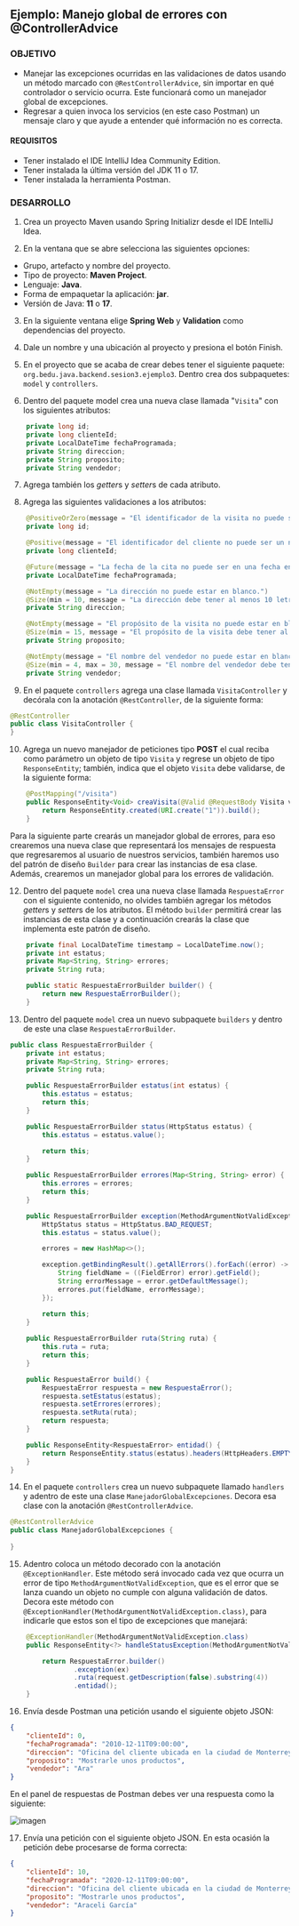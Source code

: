 ## Ejemplo: Manejo global de errores con @ControllerAdvice

### OBJETIVO
- Manejar las excepciones ocurridas en las validaciones de datos usando un método marcado con `@RestControllerAdvice`, sin importar en qué controlador o servicio ocurra. Este funcionará como un manejador global de excepciones.
- Regresar a quien invoca los servicios (en este caso Postman) un mensaje claro y que ayude a entender qué información no es correcta.

#### REQUISITOS
- Tener instalado el IDE IntelliJ Idea Community Edition.
- Tener instalada la última versión del JDK 11 o 17.
- Tener instalada la herramienta Postman.

### DESARROLLO

1. Crea un proyecto Maven usando Spring Initializr desde el IDE IntelliJ Idea.

2. En la ventana que se abre selecciona las siguientes opciones:
- Grupo, artefacto y nombre del proyecto.
- Tipo de proyecto: **Maven Project**.
- Lenguaje: **Java**.
- Forma de empaquetar la aplicación: **jar**.
- Versión de Java: **11** o **17**.

3. En la siguiente ventana elige **Spring Web** y **Validation** como dependencias del proyecto.

4. Dale un nombre y una ubicación al proyecto y presiona el botón Finish.

5. En el proyecto que se acaba de crear debes tener el siguiente paquete: `org.bedu.java.backend.sesion3.ejemplo3`. Dentro crea dos subpaquetes: `model` y `controllers`.

6. Dentro del paquete model crea una nueva clase llamada "`Visita`" con los siguientes atributos:
```java
    private long id;
    private long clienteId;
    private LocalDateTime fechaProgramada;
    private String direccion;
    private String proposito;
    private String vendedor;
```

7. Agrega también los *getter*s y *setter*s de cada atributo.

8. Agrega las siguientes validaciones a los atributos:

```java
    @PositiveOrZero(message = "El identificador de la visita no puede ser un número negativo.")
    private long id;

    @Positive(message = "El identificador del cliente no puede ser un número negativo o cero.")
    private long clienteId;

    @Future(message = "La fecha de la cita no puede ser en una fecha en el pasado.")
    private LocalDateTime fechaProgramada;

    @NotEmpty(message = "La dirección no puede estar en blanco.")
    @Size(min = 10, message = "La dirección debe tener al menos 10 letras.")
    private String direccion;

    @NotEmpty(message = "El propósito de la visita no puede estar en blanco.")
    @Size(min = 15, message = "El propósito de la visita debe tener al menos 15 letras.")
    private String proposito;

    @NotEmpty(message = "El nombre del vendedor no puede estar en blanco.")
    @Size(min = 4, max = 30, message = "El nombre del vendedor debe tener entre 4 y 30 letras.")
    private String vendedor;
```

9. En el paquete `controllers` agrega una clase llamada `VisitaController` y decórala con la anotación `@RestController`, de la siguiente forma:
```java
@RestController
public class VisitaController {
}
```

10. Agrega un nuevo manejador de peticiones tipo **POST** el cual reciba como parámetro un objeto de tipo `Visita` y regrese un objeto de tipo `ResponseEntity`; también, indica que el objeto `Visita` debe validarse, de la siguiente forma:

```java
    @PostMapping("/visita")
    public ResponseEntity<Void> creaVisita(@Valid @RequestBody Visita visita){
        return ResponseEntity.created(URI.create("1")).build();
    }
```

Para la siguiente parte crearás un manejador global de errores, para eso crearemos una nueva clase que representará los mensajes de respuesta que regresaremos al usuario de nuestros servicios, también haremos uso del patrón de diseño `Builder` para crear las instancias de esa clase. Además, crearemos un manejador global para los errores de validación.

12. Dentro del paquete `model` crea una nueva clase llamada `RespuestaError` con el siguiente contenido, no olvides también agregar los métodos *getter*s y *setter*s de los atributos. El método `builder` permitirá crear las instancias de esta clase y a continuación crearás la clase que implementa este patrón de diseño.

```java
    private final LocalDateTime timestamp = LocalDateTime.now();
    private int estatus;
    private Map<String, String> errores;
    private String ruta;

    public static RespuestaErrorBuilder builder() {
        return new RespuestaErrorBuilder();
    }
```

13. Dentro del paquete `model` crea un nuevo subpaquete `builders` y dentro de este una clase `RespuestaErrorBuilder`. 

```java
public class RespuestaErrorBuilder {
    private int estatus;
    private Map<String, String> errores;
    private String ruta;

    public RespuestaErrorBuilder estatus(int estatus) {
        this.estatus = estatus;
        return this;
    }

    public RespuestaErrorBuilder status(HttpStatus estatus) {
        this.estatus = estatus.value();

        return this;
    }

    public RespuestaErrorBuilder errores(Map<String, String> error) {
        this.errores = errores;
        return this;
    }

    public RespuestaErrorBuilder exception(MethodArgumentNotValidException exception) {
        HttpStatus status = HttpStatus.BAD_REQUEST;
        this.estatus = status.value();

        errores = new HashMap<>();

        exception.getBindingResult().getAllErrors().forEach((error) -> {
            String fieldName = ((FieldError) error).getField();
            String errorMessage = error.getDefaultMessage();
            errores.put(fieldName, errorMessage);
        });

        return this;
    }
    
    public RespuestaErrorBuilder ruta(String ruta) {
        this.ruta = ruta;
        return this;
    }

    public RespuestaError build() {
        RespuestaError respuesta = new RespuestaError();
        respuesta.setEstatus(estatus);
        respuesta.setErrores(errores);
        respuesta.setRuta(ruta);
        return respuesta;
    }

    public ResponseEntity<RespuestaError> entidad() {
        return ResponseEntity.status(estatus).headers(HttpHeaders.EMPTY).body(build());
    }
}
```

14. En el paquete `controllers` crea un nuevo subpaquete llamado `handlers` y adentro de este una clase `ManejadorGlobalExcepciones`. Decora esa clase con la anotación `@RestControllerAdvice`.

```java
@RestControllerAdvice
public class ManejadorGlobalExcepciones {
    
}
```

15. Adentro coloca un método decorado con la anotación `@ExceptionHandler`. Este método será invocado cada vez que ocurra un error de tipo `MethodArgumentNotValidException`, que es el error que se lanza cuando un objeto no cumple con alguna validación de datos. Decora este método con `@ExceptionHandler(MethodArgumentNotValidException.class)`, para indicarle que estos son el tipo de excepciones que manejará:

```java
    @ExceptionHandler(MethodArgumentNotValidException.class)
    public ResponseEntity<?> handleStatusException(MethodArgumentNotValidException ex, WebRequest request) {

        return RespuestaError.builder()
                .exception(ex)
                .ruta(request.getDescription(false).substring(4))
                .entidad();
    }
```

16. Envía desde Postman una petición usando el siguiente objeto JSON:

```json
{
    "clienteId": 0,
    "fechaProgramada": "2010-12-11T09:00:00",
    "direccion": "Oficina del cliente ubicada en la ciudad de Monterrey",
    "proposito": "Mostrarle unos productos",
    "vendedor": "Ara"
}
```

En el panel de respuestas de Postman debes ver una respuesta como la siguiente:

![imagen](img/img_01.png)

17. Envía una petición con el siguiente objeto JSON. En esta ocasión la petición debe procesarse de forma correcta:
```json
{
    "clienteId": 10,
    "fechaProgramada": "2020-12-11T09:00:00",
    "direccion": "Oficina del cliente ubicada en la ciudad de Monterrey",
    "proposito": "Mostrarle unos productos",
    "vendedor": "Araceli García"
}
```
